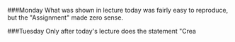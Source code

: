 ###Monday
What was shown in lecture today was fairly easy to reproduce, but the "Assignment" made zero sense.

###Tuesday
Only after today's lecture does the statement "Crea
